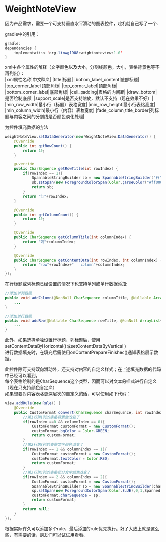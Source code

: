 # WeightNoteView

因为产品需求，需要一个可支持垂直水平滑动的图表控件，趁机就自己写了一个.</br>

gradle中的引用：
~~~Java
gradle:
dependencies {
    implementation 'org.linwg1988:weightnoteview:1.0'
}
~~~
xml中各个属性的解释（文字颜色以及大小，分割线颜色，大小，表格背景色等不再列出）：</br>
|xml属性名称|中文释义|
|title|标题|
|bottom_label_content|底部标题|
|top_corner_label|顶部角标|
|top_corner_label|顶部角标|
|bottom_corner_label|底部角标|
|cell_padding|表格的内间距|
|draw_bottom|是否绘制底部|
|support_scale|是否支持缩放，默认不支持（现在效果不好）|
|min_row_width|最小行（标题）表格宽度|
|min_row_height|最小行表格高度|
|min_column_width|最小行（内容）表格宽度|
|fade_column_title_border|列标题与内容之间的分割线是否颜色淡化处理|

为控件填充数据的方法</br>
~~~Java
weightNoteView.setDataGenerator(new WeightNoteView.DataGenerator() {
    @Override
    public int getRowCount() {
        return 10;
    }

    @Override
    public CharSequence getRowTitle(int rowIndex) {
        if(rowIndex == 1){
            SpannableStringBuilder sb = new SpannableStringBuilder("行" + rowIndex);
            sb.setSpan(new ForegroundColorSpan(Color.parseColor("#ff0000")),0,1, Spanned.SPAN_EXCLUSIVE_EXCLUSIVE);
            return sb;
        }
        return "行"+rowIndex;
    }

    @Override
    public int getColumnCount() {
        return 10;
    }

    @Override
    public CharSequence getColumnTitle(int columnIndex) {
        return "列"+columnIndex;
    }

    @Override
    public CharSequence getContentData(int rowIndex, int columnIndex) {
        return "row"+rowIndex+"   column"+columnIndex;
    }
});
~~~

在行标题或列标题已经设置的情况下也支持单列或单行数据添加:</br>
~~~Java
//添加单列数据
public void addColumn(@NonNull CharSequence columnTitle, @Nullable ArrayList<CharSequence> list) {
    ...
}

//添加单行数据
public void addRow(@Nullable CharSequence rowTitle, @NonNull ArrayList<CharSequence> rowList) {
    ...
}
~~~

此外，如果选择单独设置行标题，列标题后，使用setContentDataByHorizontal()或setContentDataByVertical()</br>
进行数据填充时，在填充后需使用onContentPrepareFinished()通知表格展示数据。</br>

此控件除可支持双向滑动外，还支持对内容的自定义样式；在上述填充数据的代码中已经可以看到，</br>
每个表格绘制的是CharSequence这个类型，因而可以对文本的样式进行自定义（现在只支持颜色自定义）</br>
如果想要对内容表格更深层次的自定义的话，可以使用如下代码：</br>
~~~Java
view.addRule(new Rule() {
    @Override
    public CustomFormat convert(CharSequence charSequence, int rowIndex, int columnIndex) {
        //第1行第1列的表格背景色改变了
        if(rowIndex ==0 && columnIndex == 0){
            CustomFormat customFormat = new CustomFormat();
            customFormat.bgColor = Color.GREEN;
            return customFormat;
        }
        //第2行第2列的表格文字颜色改变了
        if(rowIndex == 1 && columnIndex == 1){
            CustomFormat customFormat = new CustomFormat();
            customFormat.textColor = Color.RED;
            return customFormat;
        }
        //第3行第3列的表格部分文字颜色改变了
        if(rowIndex == 2 && columnIndex == 2){
            CustomFormat customFormat = new CustomFormat();
            SpannableStringBuilder sp = new SpannableStringBuilder(charSequence);
            sp.setSpan(new ForegroundColorSpan(Color.BLUE),0,1,Spanned.SPAN_EXCLUSIVE_EXCLUSIVE);
            customFormat.charSequence = sp;
            return customFormat;
        }
        return null;
    }
});
~~~
根据实际许久可以添加多个rule，最后添加的rule优先执行。好了大致上就是这么些，有需要的话，朋友们可以试试用看看。</br>






